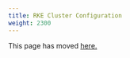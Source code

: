 ```yaml
---
title: RKE Cluster Configuration
weight: 2300
---
```


This page has moved [here.]({{<baseurl>}}/rancher/v2.6/en/cluster-admin/editing-clusters/rke-config-reference)
